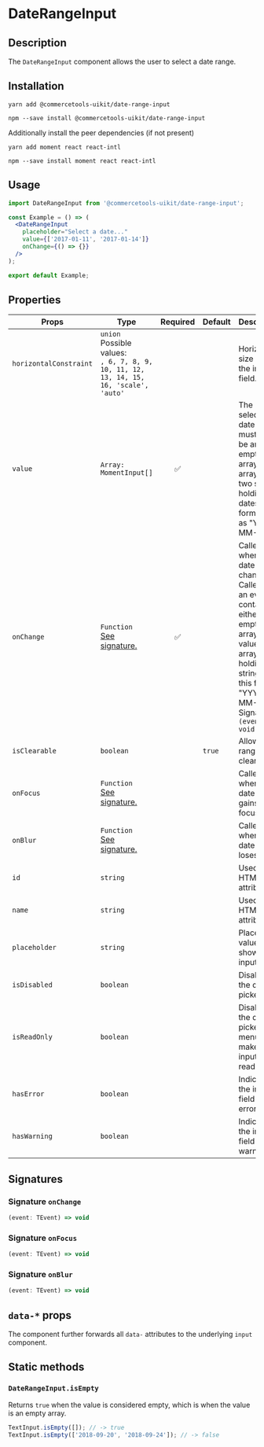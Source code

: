 <!-- THIS IS AN AUTOGENERATED FILE. DO NOT EDIT THIS FILE DIRECTLY. -->
<!-- This file is created by the `yarn generate-readme` script. -->

# DateRangeInput

## Description

The `DateRangeInput` component allows the user to select a date range.

## Installation

```
yarn add @commercetools-uikit/date-range-input
```

```
npm --save install @commercetools-uikit/date-range-input
```

Additionally install the peer dependencies (if not present)

```
yarn add moment react react-intl
```

```
npm --save install moment react react-intl
```

## Usage

```jsx
import DateRangeInput from '@commercetools-uikit/date-range-input';

const Example = () => (
  <DateRangeInput
    placeholder="Select a date..."
    value={['2017-01-11', '2017-01-14']}
    onChange={() => {}}
  />
);

export default Example;
```

## Properties

| Props                  | Type                                                                                         | Required | Default | Description                                                                                                                                                                                                   |
| ---------------------- | -------------------------------------------------------------------------------------------- | :------: | ------- | ------------------------------------------------------------------------------------------------------------------------------------------------------------------------------------------------------------- |
| `horizontalConstraint` | `union`<br/>Possible values:<br/>`, 6, 7, 8, 9, 10, 11, 12, 13, 14, 15, 16, 'scale', 'auto'` |          |         | Horizontal size limit of the input field.                                                                                                                                                                     |
| `value`                | `Array: MomentInput[]`                                                                       |    ✅    |         | The selected date range, must either be an empty array or an array of two strings holding dates formatted as "YYYY-MM-DD".                                                                                    |
| `onChange`             | `Function`<br/>[See signature.](#signature-onChange)                                         |    ✅    |         | Called when the date range changes. Called with an event containing either an empty array (no value) or an array holding two string in this format: "YYYY-MM-DD".&#xA;<br />&#xA;Signature: `(event) => void` |
| `isClearable`          | `boolean`                                                                                    |          | `true`  | Allows the range to be cleared                                                                                                                                                                                |
| `onFocus`              | `Function`<br/>[See signature.](#signature-onFocus)                                          |          |         | Called when the date input gains focus.                                                                                                                                                                       |
| `onBlur`               | `Function`<br/>[See signature.](#signature-onBlur)                                           |          |         | Called when the date input loses focus.                                                                                                                                                                       |
| `id`                   | `string`                                                                                     |          |         | Used as the HTML `id` attribute.                                                                                                                                                                              |
| `name`                 | `string`                                                                                     |          |         | Used as the HTML `name` attribute.                                                                                                                                                                            |
| `placeholder`          | `string`                                                                                     |          |         | Placeholder value to show in the input field                                                                                                                                                                  |
| `isDisabled`           | `boolean`                                                                                    |          |         | Disables the date picker                                                                                                                                                                                      |
| `isReadOnly`           | `boolean`                                                                                    |          |         | Disables the date picker menu and makes input field read-only                                                                                                                                                 |
| `hasError`             | `boolean`                                                                                    |          |         | Indicates the input field has an error                                                                                                                                                                        |
| `hasWarning`           | `boolean`                                                                                    |          |         | Indicates the input field has warning                                                                                                                                                                         |

## Signatures

### Signature `onChange`

```ts
(event: TEvent) => void
```

### Signature `onFocus`

```ts
(event: TEvent) => void
```

### Signature `onBlur`

```ts
(event: TEvent) => void
```

## `data-*` props

The component further forwards all `data-` attributes to the underlying `input` component.

## Static methods

### `DateRangeInput.isEmpty`

Returns `true` when the value is considered empty, which is when the value is an empty array.

```js
TextInput.isEmpty([]); // -> true
TextInput.isEmpty(['2018-09-20', '2018-09-24']); // -> false
```
